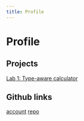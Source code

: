 ```yaml
---
title: Profile
---
```


# Profile

## Projects

[Lab 1: Type-aware calculator](https://github.com/gandalf3/comp_sci_II/lab1)


## Github links
[account](https://github.com/gandalf3)
[repo](https://github.com/gandalf3/comp_sci_II)
